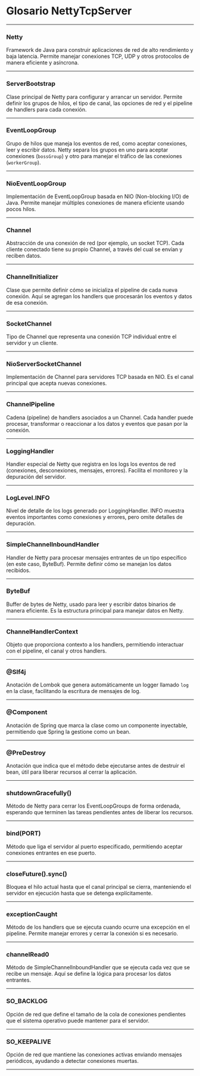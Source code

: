 # Glosario NettyTcpServer

---

### **Netty**
Framework de Java para construir aplicaciones de red de alto rendimiento y baja latencia. Permite manejar conexiones TCP, UDP y otros protocolos de manera eficiente y asíncrona.

---

### **ServerBootstrap**
Clase principal de Netty para configurar y arrancar un servidor. Permite definir los grupos de hilos, el tipo de canal, las opciones de red y el pipeline de handlers para cada conexión.

---

### **EventLoopGroup**
Grupo de hilos que maneja los eventos de red, como aceptar conexiones, leer y escribir datos. Netty separa los grupos en uno para aceptar conexiones (`bossGroup`) y otro para manejar el tráfico de las conexiones (`workerGroup`).

---

### **NioEventLoopGroup**
Implementación de EventLoopGroup basada en NIO (Non-blocking I/O) de Java. Permite manejar múltiples conexiones de manera eficiente usando pocos hilos.

---

### **Channel**
Abstracción de una conexión de red (por ejemplo, un socket TCP). Cada cliente conectado tiene su propio Channel, a través del cual se envían y reciben datos.

---

### **ChannelInitializer**
Clase que permite definir cómo se inicializa el pipeline de cada nueva conexión. Aquí se agregan los handlers que procesarán los eventos y datos de esa conexión.

---

### **SocketChannel**
Tipo de Channel que representa una conexión TCP individual entre el servidor y un cliente.

---

### **NioServerSocketChannel**
Implementación de Channel para servidores TCP basada en NIO. Es el canal principal que acepta nuevas conexiones.

---

### **ChannelPipeline**
Cadena (pipeline) de handlers asociados a un Channel. Cada handler puede procesar, transformar o reaccionar a los datos y eventos que pasan por la conexión.

---

### **LoggingHandler**
Handler especial de Netty que registra en los logs los eventos de red (conexiones, desconexiones, mensajes, errores). Facilita el monitoreo y la depuración del servidor.

---

### **LogLevel.INFO**
Nivel de detalle de los logs generado por LoggingHandler. INFO muestra eventos importantes como conexiones y errores, pero omite detalles de depuración.

---

### **SimpleChannelInboundHandler**
Handler de Netty para procesar mensajes entrantes de un tipo específico (en este caso, ByteBuf). Permite definir cómo se manejan los datos recibidos.

---

### **ByteBuf**
Buffer de bytes de Netty, usado para leer y escribir datos binarios de manera eficiente. Es la estructura principal para manejar datos en Netty.

---

### **ChannelHandlerContext**
Objeto que proporciona contexto a los handlers, permitiendo interactuar con el pipeline, el canal y otros handlers.

---

### **@Slf4j**
Anotación de Lombok que genera automáticamente un logger llamado `log` en la clase, facilitando la escritura de mensajes de log.

---

### **@Component**
Anotación de Spring que marca la clase como un componente inyectable, permitiendo que Spring la gestione como un bean.

---

### **@PreDestroy**
Anotación que indica que el método debe ejecutarse antes de destruir el bean, útil para liberar recursos al cerrar la aplicación.

---

### **shutdownGracefully()**
Método de Netty para cerrar los EventLoopGroups de forma ordenada, esperando que terminen las tareas pendientes antes de liberar los recursos.

---

### **bind(PORT)**
Método que liga el servidor al puerto especificado, permitiendo aceptar conexiones entrantes en ese puerto.

---

### **closeFuture().sync()**
Bloquea el hilo actual hasta que el canal principal se cierra, manteniendo el servidor en ejecución hasta que se detenga explícitamente.

---

### **exceptionCaught**
Método de los handlers que se ejecuta cuando ocurre una excepción en el pipeline. Permite manejar errores y cerrar la conexión si es necesario.

---

### **channelRead0**
Método de SimpleChannelInboundHandler que se ejecuta cada vez que se recibe un mensaje. Aquí se define la lógica para procesar los datos entrantes.

---

### **SO_BACKLOG**
Opción de red que define el tamaño de la cola de conexiones pendientes que el sistema operativo puede mantener para el servidor.

---

### **SO_KEEPALIVE**
Opción de red que mantiene las conexiones activas enviando mensajes periódicos, ayudando a detectar conexiones muertas.

---
